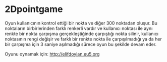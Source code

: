 # 2Dpointgame

Oyun kullanıcının kontrol ettiği bir nokta ve diğer 300 noktadan oluşur. Bu noktaların birbirlerinden farklı renkerli vardır ve kullanıcı noktası ile aynı renkte bir nokta çarpışma gerçekleştiğinde çarpıştığı nokta silinir, kullanıcı noktasının rengi değişir ve farklı bir renkte nokta ile çarpışılmadığı ya da her bir çarpışma için 3 saniye aşılmadığı sürece oyun bu şekilde devam eder. 

Oyunu oynamak için: http://elifdoylan.eu5.org


